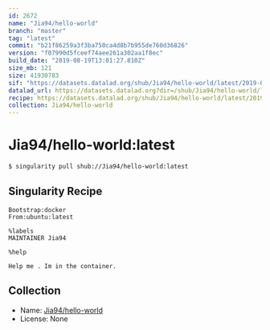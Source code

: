 ```yaml
---
id: 2672
name: "Jia94/hello-world"
branch: "master"
tag: "latest"
commit: "b21f86259a3f3ba750ca4d8b7b955de760d36826"
version: "f07990d5fceef74aee261a302aa1f8ec"
build_date: "2019-08-19T13:01:27.810Z"
size_mb: 121
size: 41930783
sif: "https://datasets.datalad.org/shub/Jia94/hello-world/latest/2019-08-19-b21f8625-f07990d5/f07990d5fceef74aee261a302aa1f8ec.simg"
datalad_url: https://datasets.datalad.org?dir=/shub/Jia94/hello-world/latest/2019-08-19-b21f8625-f07990d5/
recipe: https://datasets.datalad.org/shub/Jia94/hello-world/latest/2019-08-19-b21f8625-f07990d5/Singularity
collection: Jia94/hello-world
---
```


# Jia94/hello-world:latest

```bash
$ singularity pull shub://Jia94/hello-world:latest
```

## Singularity Recipe

```singularity
Bootstrap:docker
From:ubuntu:latest

%labels
MAINTAINER Jia94

%help

Help me . Im in the container.
```

## Collection

 - Name: [Jia94/hello-world](https://github.com/Jia94/hello-world)
 - License: None

